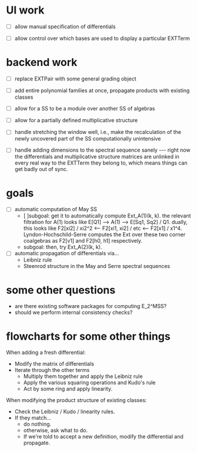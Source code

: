 UI work
=======
- [ ] allow manual specification of differentials
- [ ] allow control over which bases are used to display a particular EXTTerm


backend work
============
- [ ] replace EXTPair with some general grading object
- [ ] add entire polynomial families at once, propagate products with existing classes
- [ ] allow for a SS to be a module over another SS of algebras
- [ ] allow for a partially defined multiplicative structure
- [ ] handle stretching the window well, i.e., make the recalculation of the newly uncovered part of the SS computationally unintensive
- [ ] handle adding dimensions to the spectral sequence sanely --- right now the differentials and multiplicative structure matrices are unlinked in every real way to the EXTTerm they belong to, which means things can get badly out of sync.


goals
=====
- [ ] automatic computation of May SS
    + [ ]subgoal: get it to automatically compute Ext_A(1)(k, k).  the relevant filtration for A(1) looks like E[Q1] --> A(1) --> E[Sq1, Sq2] / Q1.  dually, this looks like F2[xi2] / xi2^2 <-- F2[xi1, xi2] / etc <-- F2[x1] / x1^4.  Lyndon-Hochschild-Serre computes the Ext over these two corner coalgebras as F2[v1] and F2[h0, h1] respectively.
    + subgoal: then, try Ext_A(2)(k, k).
- [ ] automatic propagation of differentials via...
    + Leibniz rule
    + Steenrod structure in the May and Serre spectral sequences


some other questions
====================
 + are there existing software packages for computing E_2^MSS?
 + should we perform internal consistency checks?

flowcharts for some other things
================================
When adding a fresh differential:
 + Modify the matrix of differentials
 + Iterate through the other terms
      + Multiply them together and apply the Leibniz rule
      + Apply the various squaring operations and Kudo's rule
      + Act by some ring and apply linearity.

When modifying the product structure of existing classes:
 + Check the Leibniz / Kudo / linearity rules.
 + If they match…
      + do nothing.
      + otherwise, ask what to do.
      + If we're told to accept a new definition, modify the differential and propagate.
